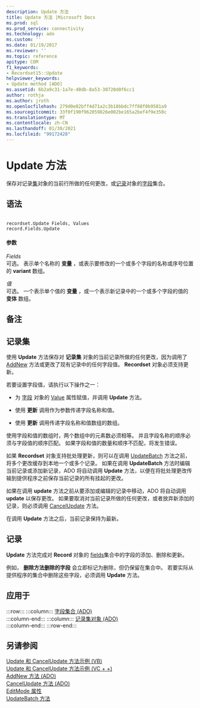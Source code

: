 ```yaml
---
description: Update 方法
title: Update 方法 |Microsoft Docs
ms.prod: sql
ms.prod_service: connectivity
ms.technology: ado
ms.custom: ''
ms.date: 01/19/2017
ms.reviewer: ''
ms.topic: reference
apitype: COM
f1_keywords:
- Recordset15::Update
helpviewer_keywords:
- Update method [ADO]
ms.assetid: 6b2a9c31-1a7e-40db-8a53-30720d0f6cc1
author: rothja
ms.author: jroth
ms.openlocfilehash: 279d0e82bff4d71a2c3b18bbdc7ff88f0b9581a9
ms.sourcegitcommit: 33f0f190f962059826e002be165a2bef4f9e350c
ms.translationtype: MT
ms.contentlocale: zh-CN
ms.lasthandoff: 01/30/2021
ms.locfileid: "99172428"
---
```

# <a name="update-method"></a>Update 方法
保存对记录[集](./recordset-object-ado.md)对象的当前行所做的任何更改，或[记录](./record-object-ado.md)对象的[字段](./fields-collection-ado.md)集合。  
  
## <a name="syntax"></a>语法  
  
```  
  
recordset.Update Fields, Values  
record.Fields.Update  
```  
  
#### <a name="parameters"></a>参数  
 *Fields*  
 可选。 表示单个名称的 **变量** ，或表示要修改的一个或多个字段的名称或序号位置的 **variant** 数组。  
  
 *值*  
 可选。 一个表示单个值的 **变量** ，或一个表示新记录中的一个或多个字段的值的 **变体** 数组。  
  
## <a name="remarks"></a>备注  
  
## <a name="recordset"></a>记录集  
 使用 **Update** 方法保存对 **记录集** 对象的当前记录所做的任何更改，因为调用了 [AddNew](./addnew-method-ado.md) 方法或更改了现有记录中的任何字段值。 **Recordset** 对象必须支持更新。  
  
 若要设置字段值，请执行以下操作之一：  
  
-   为 [字段](./field-object.md) 对象的 [Value](./value-property-ado.md) 属性赋值，并调用 **Update** 方法。  
  
-   使用 **更新** 调用作为参数传递字段名称和值。  
  
-   使用 **更新** 调用传递字段名称和值数组的数组。  
  
 使用字段和值的数组时，两个数组中的元素数必须相等。 并且字段名称的顺序必须与字段值的顺序匹配。 如果字段和值的数量和顺序不匹配，将发生错误。  
  
 如果 **Recordset** 对象支持批处理更新，则可以在调用 [UpdateBatch](./updatebatch-method.md) 方法之前，将多个更改缓存到本地一个或多个记录。 如果在调用 **UpdateBatch** 方法时编辑当前记录或添加新记录，ADO 将自动调用 **Update** 方法，以便在将批处理更改传输到提供程序之前保存当前记录的所有挂起的更改。  
  
 如果在调用 **update** 方法之前从要添加或编辑的记录中移动，ADO 将自动调用 **update** 以保存更改。 如果要取消对当前记录所做的任何更改，或者放弃新添加的记录，则必须调用 [CancelUpdate](./cancelupdate-method-ado.md) 方法。  
  
 在调用 **Update** 方法之后，当前记录保持为最新。  
  
## <a name="record"></a>记录  
 **Update** 方法完成对 **Record** 对象的 [fields](./fields-collection-ado.md)集合中的字段的添加、删除和更新。  
  
 例如， **删除方法删除的字段** 会立即标记为删除，但仍保留在集合中。 若要实际从提供程序的集合中删除这些字段，必须调用 **Update** 方法。  
  
## <a name="applies-to"></a>应用于  

:::row:::
    :::column:::
        [字段集合 (ADO)](./fields-collection-ado.md)  
    :::column-end:::
    :::column:::
        [记录集对象 (ADO)](./recordset-object-ado.md)  
    :::column-end:::
:::row-end:::

## <a name="see-also"></a>另请参阅  
 [Update 和 CancelUpdate 方法示例 (VB) ](./update-and-cancelupdate-methods-example-vb.md)   
 [Update 和 CancelUpdate 方法示例 (VC + +) ](./update-and-cancelupdate-methods-example-vc.md)   
 [AddNew 方法 (ADO) ](./addnew-method-ado.md)   
 [CancelUpdate 方法 (ADO) ](./cancelupdate-method-ado.md)   
 [EditMode 属性](./editmode-property.md)   
 [UpdateBatch 方法](./updatebatch-method.md)